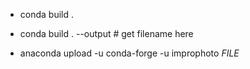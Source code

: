 - conda build  .


- conda build  . --output # get filename here


- anaconda upload -u conda-forge -u improphoto *FILE*
